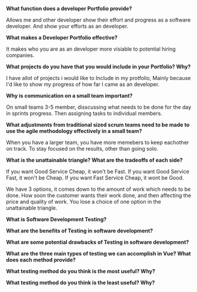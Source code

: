 **What function does a developer Portfolio provide?**

Allows me and other developer show their effort and progress as a software developer. And show your efforts as an developer.

**What makes a Developer Portfolio effective?**

It makes who you are as an developer more visiable to potential hiring companies.

**What projects do you have that you would include in your Portfolio? Why?**

I have allot of projects i would like to Include in my protfolio, Mainly because I'd like to show my progress of how far I came  as an developer.

**Why is communication on a small team important?**

On small teams 3-5 member, disscussing what needs to be done for the day in sprints progress. Then assigning tasks to individual members. 

**What adjustments from traditional sized scrum teams need to be made to use the agile methodology effectively in a small team?**

When you have a larger team, you have more memebers to keep eachother on track. To stay focused on the results, other than going solo.

**What is the unattainable triangle? What are the tradeoffs of each side?**

If you want Good Service Cheap, it won't be Fast. If you want Good Service Fast, it won't be Cheap. If you want Fast Service Cheap, it wont be Good.

 We have 3 options, it comes down to the amount of work which needs to be done. How soon the customer wants their work done, and then affecting the price and quality of work. You lose a choice of one option in the unattainable triangle. 

**What is Software Development Testing?**



**What are the benefits of Testing in software development?**



**What are some potential drawbacks of Testing in software development?**



**What are the three main types of testing we can accomplish in Vue? What does each method provide?**



**What testing method do you think is the most useful? Why?**



**What testing method do you think is the least useful? Why?**

